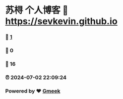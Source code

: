 # 苏桪 个人博客 :link: https://sevkevin.github.io 
### :page_facing_up: [1](https://sevkevin.github.io/tag.html) 
### :speech_balloon: 0 
### :hibiscus: 16 
### :alarm_clock: 2024-07-02 22:09:24 
### Powered by :heart: [Gmeek](https://github.com/Meekdai/Gmeek)
